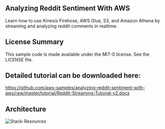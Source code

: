 ## Analyzing Reddit Sentiment With AWS

Learn how to use Kinesis Firehose, AWS Glue, S3, and Amazon Athena by streaming and analyzing reddit comments in realtime.

## License Summary

This sample code is made available under the MIT-0 license. See the LICENSE file.

## Detailed tutorial can be downloaded here: 

https://github.com/aws-samples/analyzing-reddit-sentiment-with-aws/raw/master/tutorial/Reddit-Streaming-Tutorial-v2.docx

## Architecture

![Stack-Resources](https://github.com/aws-samples/analyzing-reddit-sentiment-with-aws/blob/master/architecture/reddit-t1-arch.png)
